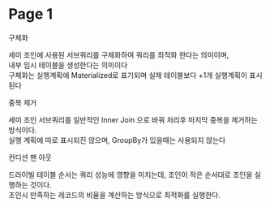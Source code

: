 # Page 1

구체화

세미 조인에 사용된 서브쿼리를 구체화하여 쿼리를 최적화 한다는 의미이며,\
내부 임시 테이블을 생성한다는 의미이다\
구체화는 실행계획에 Materialized로 표기되며 실제 테이블보다 +1개 실행계획이 표시된다

중복 제거

세미 조인 서브쿼리를 일반적인 Inner Join 으로 바꿔 처리후 마지막 중복을 제거하는 방식이다.\
실행 계획에 따로 표시되진 않으며, GroupBy가 있을때는 사용되지 않는다

컨디션 팬 아웃

드라이빌 테이블 순서는 쿼리 성능에 영향을 미치는데, 조인이 적은 순서대로 조인을 실행하는 것이다.\
조인시 만족하는 레코드의 비율을 계산하는 방식으로 최적화를 실행한다.

